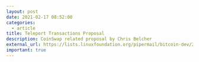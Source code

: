 ```yaml
---
layout: post
date: 2021-02-17 08:52:00
categories:
  - article
title: Teleport Transactions Proposal
description: CoinSwap related proposal by Chris Belcher
external_url: https://lists.linuxfoundation.org/pipermail/bitcoin-dev/2021-February/018426.html
important: true
---
```

